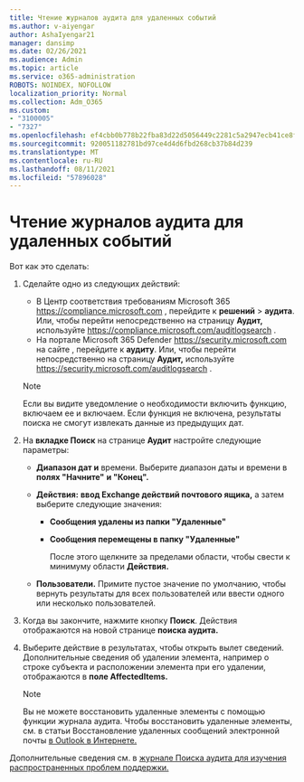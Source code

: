 ```yaml
---
title: Чтение журналов аудита для удаленных событий
ms.author: v-aiyengar
author: AshaIyengar21
manager: dansimp
ms.date: 02/26/2021
ms.audience: Admin
ms.topic: article
ms.service: o365-administration
ROBOTS: NOINDEX, NOFOLLOW
localization_priority: Normal
ms.collection: Adm_O365
ms.custom:
- "3100005"
- "7327"
ms.openlocfilehash: ef4cbb0b778b22fba83d22d5056449c2281c5a2947ecb41ce8f808a4d1132426
ms.sourcegitcommit: 920051182781bd97ce4d4d6fbd268cb37b84d239
ms.translationtype: MT
ms.contentlocale: ru-RU
ms.lasthandoff: 08/11/2021
ms.locfileid: "57896028"
---
```

# <a name="read-the-audit-logs-for-deleted-events"></a>Чтение журналов аудита для удаленных событий

Вот как это сделать:

1. Сделайте одно из следующих действий:
   - В Центр соответствия требованиям Microsoft 365 <https://compliance.microsoft.com> , перейдите к **решений** \> **аудита**. Или, чтобы перейти непосредственно на страницу **Аудит,** используйте <https://compliance.microsoft.com/auditlogsearch> .
   - На портале Microsoft 365 Defender <https://security.microsoft.com> на сайте , перейдите к **аудиту**. Или, чтобы перейти непосредственно на страницу **Аудит,** используйте <https://security.microsoft.com/auditlogsearch> .

    > [!NOTE]
    > Если вы видите уведомление о необходимости включить функцию, включаем ее и включаем. Если функция не включена, результаты поиска не смогут извлекать данные из предыдущих дат.

2. На **вкладке Поиск** на странице **Аудит** настройте следующие параметры:
   - **Диапазон дат и** времени. Выберите диапазон даты и времени в **полях "Начните"** **и "Конец".**
   - **Действия:** **ввод Exchange действий почтового ящика,** а затем выберите следующие значения:
     - **Сообщения удалены из папки "Удаленные"**
     - **Сообщения перемещены в папку "Удаленные"**

       После этого щелкните за пределами области, чтобы свести к минимуму области **Действия.**

   - **Пользователи.** Примите пустое значение по умолчанию, чтобы вернуть результаты для всех пользователей или ввести одного или несколько пользователей.

3. Когда вы закончите, нажмите кнопку **Поиск**. Действия отображаются на новой странице **поиска аудита.**

4. Выберите действие в результатах, чтобы открыть вылет сведений. Дополнительные сведения об удалении элемента, например о строке субъекта и расположении элемента при его удалении, отображаются в **поле AffectedItems.**

   > [!NOTE]
   > Вы не можете восстановить удаленные элементы с помощью функции журнала аудита. Чтобы восстановить удаленные элементы, см. в статьи Восстановление удаленных сообщений электронной почты [в Outlook в Интернете.](https://support.microsoft.com/office/recover-deleted-email-messages-in-outlook-on-the-web-a8ca78ac-4721-4066-95dd-571842e9fb11)

Дополнительные сведения см. в [журнале Поиска аудита для изучения распространенных проблем поддержки.](https://docs.microsoft.com/microsoft-365/compliance/auditing-troubleshooting-scenarios)
